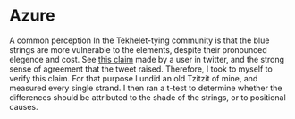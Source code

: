 # Azure
A common perception In the Tekhelet-tying community is that the blue strings are more vulnerable to the elements, despite their pronounced elegence and cost.
See [this claim](https://twitter.com/shalom_kahana/status/1631060881772609539?t=ZT7xLtskc37uN5zoCoaXeA&s=19) made by a user in twitter, and the strong sense of agreement that the tweet raised.
Therefore, I took to myself to verify this claim.
For that purpose I undid an old Tzitzit of mine, and measured every single strand.
I then ran a t-test to determine whether the differences should be attributed to the shade of the strings, or to positional causes.
